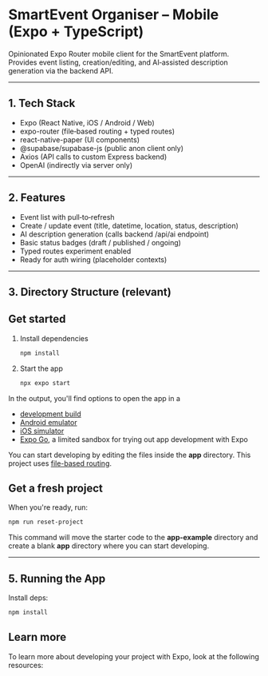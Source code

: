 # SmartEvent Organiser – Mobile (Expo + TypeScript)

Opinionated Expo Router mobile client for the SmartEvent platform.  
Provides event listing, creation/editing, and AI‑assisted description generation via the backend API.

---

## 1. Tech Stack

- Expo (React Native, iOS / Android / Web)
- expo-router (file‑based routing + typed routes)
- react-native-paper (UI components)
- @supabase/supabase-js (public anon client only)
- Axios (API calls to custom Express backend)
- OpenAI (indirectly via server only)

---

## 2. Features

- Event list with pull‑to‑refresh
- Create / update event (title, datetime, location, status, description)
- AI description generation (calls backend /api/ai endpoint)
- Basic status badges (draft / published / ongoing)
- Typed routes experiment enabled
- Ready for auth wiring (placeholder contexts)

---

## 3. Directory Structure (relevant)

## Get started

1. Install dependencies

   ```bash
   npm install
   ```

2. Start the app

   ```bash
   npx expo start
   ```

In the output, you'll find options to open the app in a

- [development build](https://docs.expo.dev/develop/development-builds/introduction/)
- [Android emulator](https://docs.expo.dev/workflow/android-studio-emulator/)
- [iOS simulator](https://docs.expo.dev/workflow/ios-simulator/)
- [Expo Go](https://expo.dev/go), a limited sandbox for trying out app development with Expo

You can start developing by editing the files inside the **app** directory. This project uses [file-based routing](https://docs.expo.dev/router/introduction).

## Get a fresh project

When you're ready, run:

```bash
npm run reset-project
```

This command will move the starter code to the **app-example** directory and create a blank **app** directory where you can start developing.

---

## 5. Running the App

Install deps:
```bash
npm install
```

## Learn more

To learn more about developing your project with Expo, look at the following resources:
